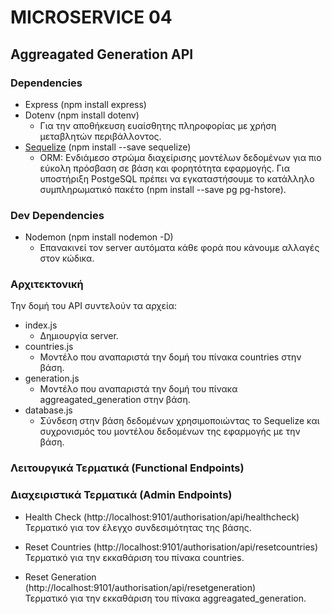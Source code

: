 # MICROSERVICE 04

## Aggreagated Generation API

### Dependencies
- Express (npm install express) 
- Dotenv (npm install dotenv)
    - Για την αποθήκευση ευαίσθητης πληροφορίας με χρήση μεταβλητών περιβάλλοντος.
- [Sequelize](https://sequelize.org/docs/v6/) (npm install --save sequelize)
    - ORM: Ενδιάμεσο στρώμα διαχείρισης μοντέλων δεδομένων για πιο εύκολη πρόσβαση σε βάση και φορητότητα εφαρμογής. Για υποστήριξη PostgeSQL πρέπει να εγκαταστήσουμε το κατάλληλο συμπληρωματικό πακέτο (npm install --save pg pg-hstore).
### Dev Dependencies
- Nodemon (npm install nodemon -D)
    - Επανακινεί τον server αυτόματα κάθε φορά που κάνουμε αλλαγές στον κώδικα.

### Αρχιτεκτονική
Την δομή του API συντελούν τα αρχεία:
- index.js
    - Δημιουργία server.
- countries.js
    - Μοντέλο που αναπαριστά την δομή του πίνακα countries στην βάση.
- generation.js
    - Μοντέλο που αναπαριστά την δομή του πίνακα aggreagated_generation στην βάση.
- database.js
    - Σύνδεση στην βάση δεδομένων χρησιμοποιώντας το Sequelize και συχρονισμός του μοντέλου δεδομένων της εφαρμογής με την βάση.

### Λειτουργικά Τερματικά (Functional Endpoints)

### Διαχειριστικά Τερματικά (Admin Endpoints)
- Health Check (http://localhost:9101/authorisation/api/healthcheck) \
Τερματικό για τον έλεγχο συνδεσιμότητας της βάσης.

- Reset Countries (http://localhost:9101/authorisation/api/resetcountries) \
Τερματικό για την εκκαθάριση του πίνακα countries.

- Reset Generation (http://localhost:9101/authorisation/api/resetgeneration) \
Τερματικό για την εκκαθάριση του πίνακα aggreagated_generation.
